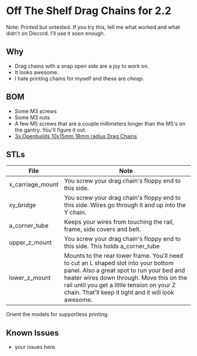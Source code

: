 # Off The Shelf Drag Chains for 2.2
Note: Printed but untested.  If you try this, tell me what worked and what didn't on Discord.  I'll use it soon enough.

## Why
* Drag chains with a snap open side are a joy to work on.
* It looks awesome.
* I hate printing chains for myself and these are _cheap_.

## BOM
* Some M3 screws
* Some M3 nuts
* A few M5 screws that are a couple millimeters longer than the M5's on the gantry.  You'll figure it out.
* [3x Openbuilds 10x15mm 18mm radius Drag Chains](https://openbuildspartstore.com/drag-chain-cable-carrier/)

## STLs
File | Note
---- | ----
x_carriage_mount | You screw your drag chain's floppy end to this side.
xy_bridge | You screw your drag chain's floppy end to this side.  Wires go through it and up into the Y chain.
a_corner_tube | Keeps your wires from touching the rail, frame, side covers and belt.
upper_z_mount | You screw your drag chain's floppy end to this side.  This holds a_corner_tube
lower_z_mount | Mounts to the rear lower frame.  You'll need to cut an L shaped slot into your bottom panel.  Also a great spot to run your bed and heater wires down through.  Move this on the rail until you get a little tension on your Z chain.  That'll keep it tight and it will look awesome.

Orient the models for supportless printing.

## Known Issues
* your issues here.
